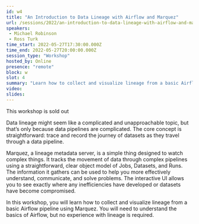 ```yaml
---
id: w4
title: "An Introduction to Data Lineage with Airflow and Marquez"
url: /sessions/2022/an-introduction-to-data-lineage-with-airflow-and-marquez
speakers:
 - Michael Robinson
 - Ross Turk
time_start: 2022-05-27T17:30:00.000Z
time_end: 2022-05-27T20:00:00.000Z
session_type: "Workshop"
hosted_by: Online
presence: "remote"
block: w
slot: 4
summary: "Learn how to collect and visualize lineage from a basic Airflow pipeline using Marquez. You will need to understand the basics of Airflow, but no experience with lineage is required."
video: 
slides: 
---
```


<div class="btn btn-danger text-white px-3 mb-2">This workshop is sold out</div>

Data lineage might seem like a complicated and unapproachable topic, but that’s only because data pipelines are complicated. The core concept is straightforward: trace and record the journey of datasets as they travel through a data pipeline.
 
Marquez, a lineage metadata server, is a simple thing designed to watch complex things. It tracks the movement of data through complex pipelines using a straightforward, clear object model of Jobs, Datasets, and Runs. The information it gathers can be used to help you more effectively understand, communicate, and solve problems. The interactive UI allows you to see exactly where any inefficiencies have developed or datasets have become compromised. 
 
In this workshop, you will learn how to collect and visualize lineage from a basic Airflow pipeline using Marquez. You will need to understand the basics of Airflow, but no experience with lineage is required.
